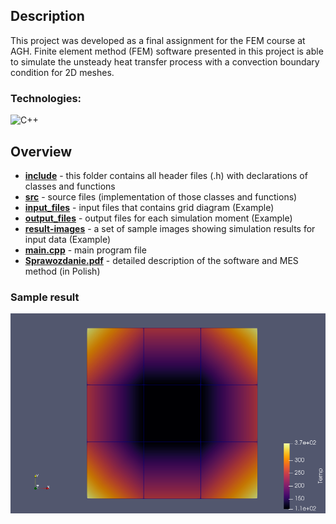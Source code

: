 ## Description
This project was developed as a final assignment for the FEM course at AGH.
Finite element method (FEM) software presented in this project is able to simulate the unsteady heat transfer process with a convection boundary condition for 2D meshes.

### Technologies:
![C++](https://img.shields.io/badge/c++-%2300599C.svg?style=for-the-badge&logo=c%2B%2B&logoColor=white)

## Overview
- **[include](./include/)** - this folder contains all header files (.h) with declarations of classes and functions
- **[src](./src/)** - source files (implementation of those classes and functions)
- **[input_files](./input_files/)** - input files that contains grid diagram (Example)
- **[output_files](./output_files/)** - output files for each simulation moment (Example)
- **[result-images](./results-images/)** - a set of sample images showing simulation results for input data (Example)
- **[main.cpp](./main.cpp)** - main program file
- **[Sprawozdanie.pdf](./Sprawozdanie_MES.pdf)** - detailed description of the software and MES method (in Polish)

### Sample result
![sample result for test1 scenerio](/results-images/test1-0.png)
